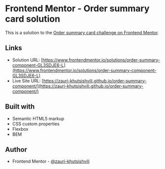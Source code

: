 # Frontend Mentor - Order summary card solution

This is a solution to the [Order summary card challenge on Frontend Mentor](https://www.frontendmentor.io/challenges/order-summary-component-QlPmajDUj).

## Links

- Solution URL: [https://www.frontendmentor.io/solutions/order-summary-component-GL3SDJE6-L](https://www.frontendmentor.io/solutions/order-summary-component-GL3SDJE6-L)
- Live Site URL: [https://zauri-khutsishvili.github.io/order-summary-component/](https://zauri-khutsishvili.github.io/order-summary-component/)

## Built with

- Semantic HTML5 markup
- CSS custom properties
- Flexbox
- BEM

## Author

- Frontend Mentor - [@zauri-khutsishvili](https://www.frontendmentor.io/profile/zauri-khutsishvili)
